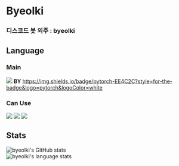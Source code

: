 
# Byeolki

### 디스코드 봇 외주 : byeolki

## Language

### Main
<img src="https://img.shields.io/badge/python-4374D9?style=for-the-badge&logo=python&logoColor=white"> **BY** https://img.shields.io/badge/pytorch-EE4C2C?style=for-the-badge&logo=pytorch&logoColor=white

### Can Use
<img src="https://img.shields.io/badge/html5-E34F26?style=for-the-badge&logo=html5&logoColor=white"> <img src="https://img.shields.io/badge/css-1572B6?style=for-the-badge&logo=css3&logoColor=white"> <img src="https://img.shields.io/badge/javascript-F7DF1E?style=for-the-badge&logo=javascript&logoColor=white">

## Stats
![byeolki's GitHub stats](https://github-readme-stats.vercel.app/api?username=byeolki&count_private=true&theme=radical)<br>
![byeolki's language stats](https://github-readme-stats.vercel.app/api/top-langs/?username=byeolki&langs_count=8&layout=compact&theme=radical)
